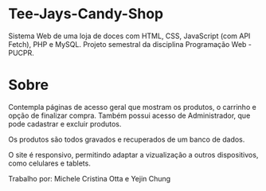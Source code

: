 # Tee-Jays-Candy-Shop
Sistema Web de uma loja de doces com HTML, CSS, JavaScript (com API Fetch), PHP e MySQL. Projeto semestral da disciplina Programação Web - PUCPR. 

# Sobre
Contempla páginas de acesso geral que mostram os produtos, o carrinho e opção de finalizar compra. Também possui acesso de Administrador, que pode cadastrar e excluir produtos.

Os produtos são todos gravados e recuperados de um banco de dados.

O site é responsivo, permitindo adaptar a vizualização a outros dispositivos, como celulares e tablets.


Trabalho por: Michele Cristina Otta e Yejin Chung
